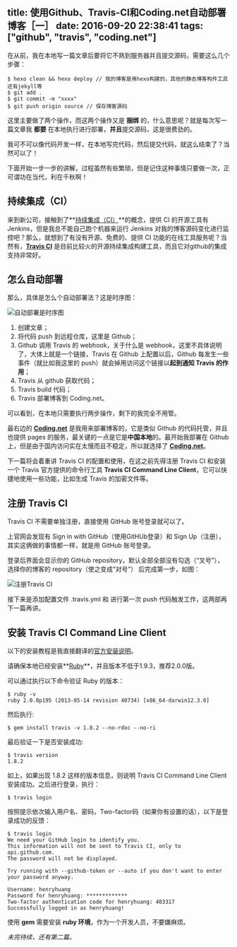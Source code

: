 title: 使用Github、Travis-CI和Coding.net自动部署博客［一］
date: 2016-09-20 22:38:41
tags: ["github", "travis", "coding.net"]
---
在从前，我在本地写一篇文章后要将它不熟到服务器并且提交源码，需要这么几个步骤：

```shell
$ hexo clean && hexo deploy // 我的博客是用hexo构建的，其他的静态博客构件工具还有jekyll等
$ git add .
$ git commit -m "xxxx"
$ git push origin source // 保存博客源码
```

这里主要做了两个操作，而这两个操作又是 **捆绑** 的，什么意思呢？就是每次写一篇文章我 **都要** 在本地执行进行部署，**并且**提交源码，这是很费劲的。

我可不可以像代码开发一样，在本地写完代码，然后提交代码，就这么结束了？当然可以了！

下面开始一步一步的讲解，过程虽然有些繁琐，但是记住这种事情只要做一次，正可谓功在当代，利在千秋啊！

## 持续集成（CI）

来到新公司，接触到了**[持续集成（CI）](http://baike.baidu.com/view/5253255.htm)**的概念，提供 CI 的开源工具有 Jenkins，但是我总不能自己跑个机器来运行 Jenkins 对我的博客源码变化进行监控吧？那么，就想到了有没有开源、免费的、提供 CI 功能的在线工具服务呢？当然有，[**Travis CI**](https://travis-ci.org/) 是目前比较火的开源持续集成构建工具，而且它对github的集成支持非常好。

## 怎么自动部署

那么，具体是怎么个自动部署法？这是时序图：

![自动部署是时序图](http://githubimg.cnhalo.com/blog-with-github-travis-ci-SequenceDiagram.jpg "自动部署时序图")

1. 创建文章；
2. 将代码 push 到远程仓库，这里是 Github；
3. Github 调用 Travis 的 webhook，关于什么是 webhook，这里不具体说明了，大体上就是一个链接，Travis 在 Github 上配置以后，Github 每发生一些事件（就比如我这里的 push）就会掉用访问这个链接以**起到通知 Travis 的作用**；
4. Travis 从 github 获取代码；
5. Travis build 代码；
6. Travis 部署博客到 Coding.net。

可以看到，在本地只需要执行两步操作，剩下的我完全不用管。

最右边的 **[Coding.net](https://coding.net/)** 是我用来部署博客的，它是类似  Github 的代码托管，并且也提供 pages 的服务，最关键的一点是它是**中国本地**的。最开始我部署在 Github 上，但是由于国内访问实在太慢而且不稳定，所以就选择了 **[Coding.net](https://coding.net/)**。

下一篇将会着重讲 Travis CI 的配置和使用，在这之前先得注册 Travis CI 和安装一个 Travis 官方提供的命令行工具 **Travis CI Command Line Client**，它可以快捷地使用一些功能，比如生成 Travis 的加密文件等。

## 注册 Travis CI

Travis CI 不需要单独注册，直接使用 GitHub 账号登录就可以了。

上官网会发现有 Sign in with GitHub（使用GitHUb登录）和 Sign Up（注册），其实这俩做的事情都一样，就是用 GitHub 账号登录。

登录后界面会显示你的 GitHub repository，默认全部全部没有勾选（“叉号”），选择你的博客的 repository（使之变成“对号”） 后完成第一步，如图：

![注册Travis CI](http://githubimg.cnhalo.com/blog/blog-with-github-travis-ci-and-coding-net/travis-sign-in.png "注册Travis CI")

接下来是添加配置文件 .travis.yml 和 进行第一次 push 代码触发工作，这两部再下一篇再讲。

## 安装 Travis CI Command Line Client

以下的安装教程是我直接翻译的[官方安装说明](https://github.com/travis-ci/travis.rb#installation)。

请确保本地已经安装**[Ruby](http://www.ruby-lang.org/en/downloads/)**，并且版本不低于1.9.3，推荐2.0.0版。

可以通过执行以下命令验证 Ruby 的版本：

```
$ ruby -v
ruby 2.0.0p195 (2013-05-14 revision 40734) [x86_64-darwin12.3.0]
```

然后执行:

```
$ gem install travis -v 1.8.2 --no-rdoc --no-ri
```

最后验证一下是否安装成功:

```
$ travis version
1.8.2
```

如上，如果出现 1.8.2 这样的版本信息，则说明 Travis CI Command Line Client 安装成功。之后进行登录，执行：

```
$ travis login
```

按照提示依次输入用户名、密码，Two-factor码（如果你有设置的话），以下是登录成功的反馈：

```
$ travis login
We need your GitHub login to identify you.
This information will not be sent to Travis CI, only to api.github.com.
The password will not be displayed.

Try running with --github-token or --auto if you don't want to enter your password anyway.

Username: henryhuang
Password for henryhuang: *************
Two-factor authentication code for henryhuang: 403317
Successfully logged in as henryhuang!
```

使用 **gem** 需要安装 **ruby 环境**，作为一个开发人员，不要嫌麻烦。

*未完待续，还有第二篇。*
